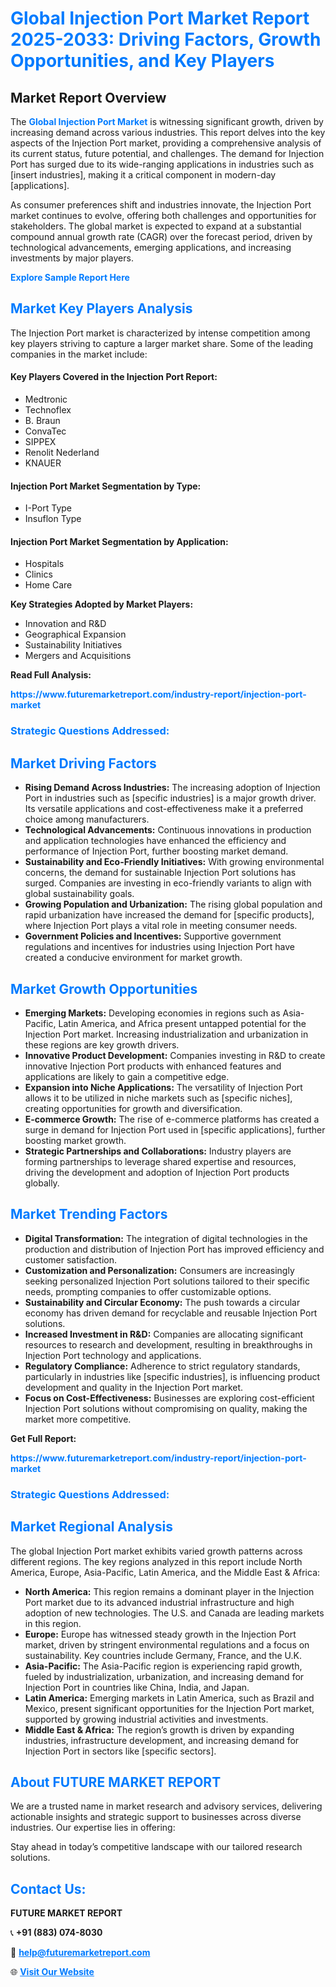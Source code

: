 <h1 style="color: #007BFF;">Global Injection Port Market Report 2025-2033: Driving Factors, Growth Opportunities, and Key Players</h1>

<section id="overview">
<h2>Market Report Overview</h2>
<p>The <a href="https://www.futuremarketreport.com/industry-report/injection-port-market" style="color: #007BFF; text-decoration: none;"><strong>Global Injection Port Market</strong></a> is witnessing significant growth, driven by increasing demand across various industries. This report delves into the key aspects of the Injection Port market, providing a comprehensive analysis of its current status, future potential, and challenges. The demand for Injection Port has surged due to its wide-ranging applications in industries such as [insert industries], making it a critical component in modern-day [applications].</p>
<p>As consumer preferences shift and industries innovate, the Injection Port market continues to evolve, offering both challenges and opportunities for stakeholders. The global market is expected to expand at a substantial compound annual growth rate (CAGR) over the forecast period, driven by technological advancements, emerging applications, and increasing investments by major players.</p>
</section>

<section id="overview">
<p><a href="https://www.futuremarketreport.com/request-sample/reportId=64527" style="color: #007BFF; text-decoration: none;"><strong>Explore Sample Report Here</strong></a></p>
</section>

<section id="key-players">
<h2 style="color: #007BFF;">Market Key Players Analysis</h2>
<p>The Injection Port market is characterized by intense competition among key players striving to capture a larger market share. Some of the leading companies in the market include:</p>
<h4>Key Players Covered in the Injection Port Report:</h4>
<ul><li>Medtronic</li><li>Technoflex</li><li>B. Braun</li><li>ConvaTec</li><li>SIPPEX</li><li>Renolit Nederland</li><li>KNAUER</li></ul>
<h4>Injection Port Market Segmentation by Type:</h4>
<ul><li>I-Port Type</li><li>Insuflon Type</li></ul>

<h4>Injection Port Market Segmentation by Application:</h4>
<ul><li>Hospitals</li><li>Clinics</li><li>Home Care</li></ul>
<p><strong>Key Strategies Adopted by Market Players:</strong></p>
<ul>
<li>Innovation and R&D</li>
<li>Geographical Expansion</li>
<li>Sustainability Initiatives</li>
<li>Mergers and Acquisitions</li>
</ul>
</section>

<section>
<p><strong>Read Full Analysis: </strong></p><a href="https://www.futuremarketreport.com/industry-report/injection-port-market" style="color: #007BFF; text-decoration: none;"><strong>https://www.futuremarketreport.com/industry-report/injection-port-market</strong></a>
<h3 style="color: #007BFF;">Strategic Questions Addressed:</h3>
</section>

<section id="driving-factors">
<h2 style="color: #007BFF;">Market Driving Factors</h2>
<ul>
<li><strong>Rising Demand Across Industries:</strong> The increasing adoption of Injection Port in industries such as [specific industries] is a major growth driver. Its versatile applications and cost-effectiveness make it a preferred choice among manufacturers.</li>
<li><strong>Technological Advancements:</strong> Continuous innovations in production and application technologies have enhanced the efficiency and performance of Injection Port, further boosting market demand.</li>
<li><strong>Sustainability and Eco-Friendly Initiatives:</strong> With growing environmental concerns, the demand for sustainable Injection Port solutions has surged. Companies are investing in eco-friendly variants to align with global sustainability goals.</li>
<li><strong>Growing Population and Urbanization:</strong> The rising global population and rapid urbanization have increased the demand for [specific products], where Injection Port plays a vital role in meeting consumer needs.</li>
<li><strong>Government Policies and Incentives:</strong> Supportive government regulations and incentives for industries using Injection Port have created a conducive environment for market growth.</li>
</ul>
</section>

<section id="growth-opportunities">
<h2 style="color: #007BFF;">Market Growth Opportunities</h2>
<ul>
<li><strong>Emerging Markets:</strong> Developing economies in regions such as Asia-Pacific, Latin America, and Africa present untapped potential for the Injection Port market. Increasing industrialization and urbanization in these regions are key growth drivers.</li>
<li><strong>Innovative Product Development:</strong> Companies investing in R&D to create innovative Injection Port products with enhanced features and applications are likely to gain a competitive edge.</li>
<li><strong>Expansion into Niche Applications:</strong> The versatility of Injection Port allows it to be utilized in niche markets such as [specific niches], creating opportunities for growth and diversification.</li>
<li><strong>E-commerce Growth:</strong> The rise of e-commerce platforms has created a surge in demand for Injection Port used in [specific applications], further boosting market growth.</li>
<li><strong>Strategic Partnerships and Collaborations:</strong> Industry players are forming partnerships to leverage shared expertise and resources, driving the development and adoption of Injection Port products globally.</li>
</ul>
</section>

<section id="trending-factors">
<h2 style="color: #007BFF;">Market Trending Factors</h2>
<ul>
<li><strong>Digital Transformation:</strong> The integration of digital technologies in the production and distribution of Injection Port has improved efficiency and customer satisfaction.</li>
<li><strong>Customization and Personalization:</strong> Consumers are increasingly seeking personalized Injection Port solutions tailored to their specific needs, prompting companies to offer customizable options.</li>
<li><strong>Sustainability and Circular Economy:</strong> The push towards a circular economy has driven demand for recyclable and reusable Injection Port solutions.</li>
<li><strong>Increased Investment in R&D:</strong> Companies are allocating significant resources to research and development, resulting in breakthroughs in Injection Port technology and applications.</li>
<li><strong>Regulatory Compliance:</strong> Adherence to strict regulatory standards, particularly in industries like [specific industries], is influencing product development and quality in the Injection Port market.</li>
<li><strong>Focus on Cost-Effectiveness:</strong> Businesses are exploring cost-efficient Injection Port solutions without compromising on quality, making the market more competitive.</li>
</ul>
</section>

<section>
<p><strong>Get Full Report: </strong></p><a href="https://www.futuremarketreport.com/industry-report/injection-port-market" style="color: #007BFF; text-decoration: none;"><strong>https://www.futuremarketreport.com/industry-report/injection-port-market</strong></a>
<h3 style="color: #007BFF;">Strategic Questions Addressed:</h3>
</section>


<section id="regional-analysis">
<h2 style="color: #007BFF;">Market Regional Analysis</h2>
<p>The global Injection Port market exhibits varied growth patterns across different regions. The key regions analyzed in this report include North America, Europe, Asia-Pacific, Latin America, and the Middle East & Africa:</p>
<ul>
<li><strong>North America:</strong> This region remains a dominant player in the Injection Port market due to its advanced industrial infrastructure and high adoption of new technologies. The U.S. and Canada are leading markets in this region.</li>
<li><strong>Europe:</strong> Europe has witnessed steady growth in the Injection Port market, driven by stringent environmental regulations and a focus on sustainability. Key countries include Germany, France, and the U.K.</li>
<li><strong>Asia-Pacific:</strong> The Asia-Pacific region is experiencing rapid growth, fueled by industrialization, urbanization, and increasing demand for Injection Port in countries like China, India, and Japan.</li>
<li><strong>Latin America:</strong> Emerging markets in Latin America, such as Brazil and Mexico, present significant opportunities for the Injection Port market, supported by growing industrial activities and investments.</li>
<li><strong>Middle East & Africa:</strong> The region’s growth is driven by expanding industries, infrastructure development, and increasing demand for Injection Port in sectors like [specific sectors].</li>
</ul>
</section>

<footer>
<h2 style="color: #007BFF;">About FUTURE MARKET REPORT</h2>
<p>We are a trusted name in market research and advisory services, delivering actionable insights and strategic support to businesses across diverse industries. Our expertise lies in offering:</p>

<p>Stay ahead in today’s competitive landscape with our tailored research solutions.</p>

<h2 style="color: #007BFF;">Contact Us:</h2>
<p><strong>FUTURE MARKET REPORT</strong></p>
<p>📞 <strong>+91 (883) 074-8030</strong></p>
<p>📧 <strong><a href="mailto:help@futuremarketreport.com" style="color: #007BFF;">help@futuremarketreport.com</a></strong></p>
<p>🌐 <strong><a href="https://www.futuremarketreport.com/" style="color: #007BFF;">Visit Our Website</a></strong></p>
</footer>